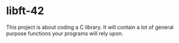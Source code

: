 # libft-42
This project is about coding a C library. It will contain a lot of general purpose functions your programs will rely upon.
